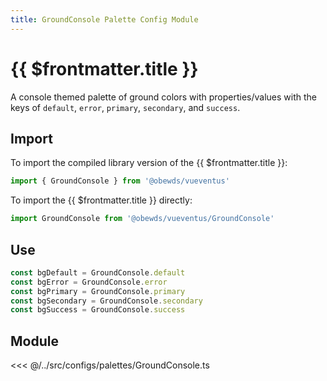 ```yaml
---
title: GroundConsole Palette Config Module
---
```


<script setup>
    import DocsPackageVersion from '../../../src/views/compos/DocsPackageVersion.vue'
</script>





# {{ $frontmatter.title }}

A console themed palette of ground colors with properties/values with the keys of `default`, `error`, `primary`, `secondary`, and `success`.






## Import

To import the compiled library version of the {{ $frontmatter.title }}:

```javascript
import { GroundConsole } from '@obewds/vueventus'
```

To import the {{ $frontmatter.title }} directly:

```javascript
import GroundConsole from '@obewds/vueventus/GroundConsole'
```






## Use

```javascript
const bgDefault = GroundConsole.default
const bgError = GroundConsole.error
const bgPrimary = GroundConsole.primary
const bgSecondary = GroundConsole.secondary
const bgSuccess = GroundConsole.success
```






## Module

<<< @/../src/configs/palettes/GroundConsole.ts






<DocsPackageVersion/>


